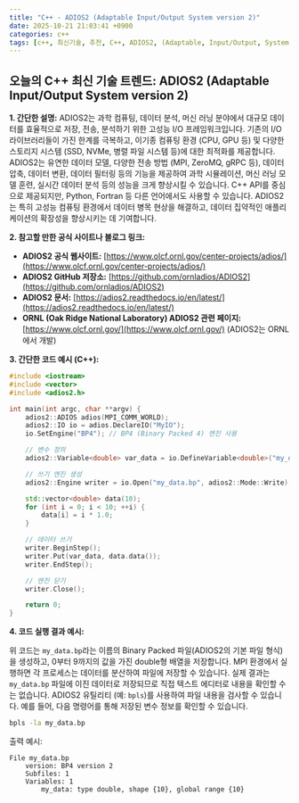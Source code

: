 ```yaml
---
title: "C++ - ADIOS2 (Adaptable Input/Output System version 2)"
date: 2025-10-21 21:03:41 +0900
categories: c++
tags: [c++, 최신기술, 추천, C++, ADIOS2, (Adaptable, Input/Output, System, version, 2)]
---
```


## 오늘의 C++ 최신 기술 트렌드: **ADIOS2 (Adaptable Input/Output System version 2)**

**1. 간단한 설명:**
ADIOS2는 과학 컴퓨팅, 데이터 분석, 머신 러닝 분야에서 대규모 데이터를 효율적으로 저장, 전송, 분석하기 위한 고성능 I/O 프레임워크입니다. 기존의 I/O 라이브러리들이 가진 한계를 극복하고, 이기종 컴퓨팅 환경 (CPU, GPU 등) 및 다양한 스토리지 시스템 (SSD, NVMe, 병렬 파일 시스템 등)에 대한 최적화를 제공합니다. ADIOS2는 유연한 데이터 모델, 다양한 전송 방법 (MPI, ZeroMQ, gRPC 등), 데이터 압축, 데이터 변환, 데이터 필터링 등의 기능을 제공하여 과학 시뮬레이션, 머신 러닝 모델 훈련, 실시간 데이터 분석 등의 성능을 크게 향상시킬 수 있습니다. C++ API를 중심으로 제공되지만, Python, Fortran 등 다른 언어에서도 사용할 수 있습니다. ADIOS2는 특히 고성능 컴퓨팅 환경에서 데이터 병목 현상을 해결하고, 데이터 집약적인 애플리케이션의 확장성을 향상시키는 데 기여합니다.

**2. 참고할 만한 공식 사이트나 블로그 링크:**

*   **ADIOS2 공식 웹사이트:** [https://www.olcf.ornl.gov/center-projects/adios/](https://www.olcf.ornl.gov/center-projects/adios/)
*   **ADIOS2 GitHub 저장소:** [https://github.com/ornladios/ADIOS2](https://github.com/ornladios/ADIOS2)
*   **ADIOS2 문서:** [https://adios2.readthedocs.io/en/latest/](https://adios2.readthedocs.io/en/latest/)
*   **ORNL (Oak Ridge National Laboratory) ADIOS2 관련 페이지:**  [https://www.olcf.ornl.gov/](https://www.olcf.ornl.gov/) (ADIOS2는 ORNL에서 개발)

**3. 간단한 코드 예시 (C++):**

```cpp
#include <iostream>
#include <vector>
#include <adios2.h>

int main(int argc, char **argv) {
    adios2::ADIOS adios(MPI_COMM_WORLD);
    adios2::IO io = adios.DeclareIO("MyIO");
    io.SetEngine("BP4"); // BP4 (Binary Packed 4) 엔진 사용

    // 변수 정의
    adios2::Variable<double> var_data = io.DefineVariable<double>("my_data", {10}, {10}, {10});

    // 쓰기 엔진 생성
    adios2::Engine writer = io.Open("my_data.bp", adios2::Mode::Write);

    std::vector<double> data(10);
    for (int i = 0; i < 10; ++i) {
        data[i] = i * 1.0;
    }

    // 데이터 쓰기
    writer.BeginStep();
    writer.Put(var_data, data.data());
    writer.EndStep();

    // 엔진 닫기
    writer.Close();

    return 0;
}
```

**4. 코드 실행 결과 예시:**

위 코드는 `my_data.bp`라는 이름의 Binary Packed 파일(ADIOS2의 기본 파일 형식)을 생성하고, 0부터 9까지의 값을 가진 double형 배열을 저장합니다.  MPI 환경에서 실행하면 각 프로세스는 데이터를 분산하여 파일에 저장할 수 있습니다. 실제 결과는 `my_data.bp` 파일에 이진 데이터로 저장되므로 직접 텍스트 에디터로 내용을 확인할 수는 없습니다. ADIOS2 유틸리티 (예: `bpls`)를 사용하여 파일 내용을 검사할 수 있습니다. 예를 들어, 다음 명령어를 통해 저장된 변수 정보를 확인할 수 있습니다.

```bash
bpls -la my_data.bp
```

출력 예시:

```
File my_data.bp
    version: BP4 version 2
    Subfiles: 1
    Variables: 1
        my_data: type double, shape {10}, global range {10}
```

